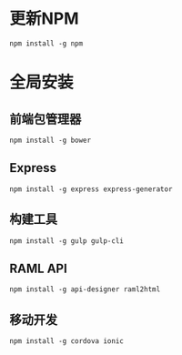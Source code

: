 
# 更新NPM
`npm install -g npm`

# 全局安装

## 前端包管理器
`npm install -g bower`

## Express
`npm install -g express express-generator`

## 构建工具
`npm install -g gulp gulp-cli`

## RAML API
`npm install -g api-designer raml2html`

## 移动开发
`npm install -g cordova ionic`





